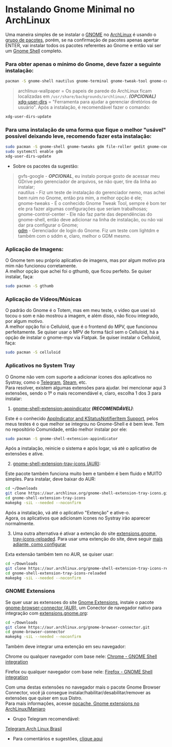 # Instalando Gnome Minimal no ArchLinux

Uma maneira simples de se instalar o [GNOME](https://wiki.archlinux.org/title/GNOME_(Portugu%C3%AAs)) no [ArchLinux](https://wiki.archlinux.org/title/Main_page_(Portugu%C3%AAs)) é usando o [grupo de pacotes](https://wiki.archlinux.org/title/Meta_package_and_package_group_(Portugu%C3%AAs)), porém, se na confirmação de pacotes apenas apertar ENTER, vai instalar todos os pacotes referentes ao Gnome e então vai ser um [Gnome Shell](https://wiki.archlinux.org/title/GNOME_(Portugu%C3%AAs)) completo.  

### Para obter apenas o mínimo do Gnome, deve fazer a seguinte instalação:

```bash
pacman -S gnome-shell nautilus gnome-terminal gnome-tweak-tool gnome-control-center xdg-user-dirs gdm archlinux-wallpaper
```
> archlinux-wallpaper = Os papeis de parede do ArchLinux ficam localizadas em `/usr/share/backgrounds/archlinux/`. ***(OPCIONAL)***  
[xdg-user-dirs](https://wiki.archlinux.org/title/XDG_user_directories_(Portugu%C3%AAs)) = "Ferramenta para ajudar a gerenciar diretórios de usuário". Após a instalação, é recomendável fazer o comando:

```bash
xdg-user-dirs-update
```

### Para uma instalação de uma forma que fique o melhor "usável" possível deixando leve, recomendo fazer esta instalação:

```bash
sudo pacman -S gnome-shell gnome-tweaks gdm file-roller gedit gnome-control-center gnome-system-monitor gnome-terminal gvfs-google nautilus xdg-user-dirs archlinux-wallpaper
sudo systemctl enable gdm
xdg-user-dirs-update
```
* Sobre os pacotes da sugestão:  

> gvfs-google - ***OPCIONAL***, eu instalo porque gosto de acessar meu GDrive pelo gerenciador de arquivos, se não quer, tire da linha ao instalar;  
nautilus - Fiz um teste de instalação do gerenciador nemo, mas achei bem ruim no Gnome, então pra mim, a melhor opção é ele;  
gnome-tweaks - É o conhecido Gnome Tweak Tool, sempre é bom ter ele pra fazer algumas configurações que seriam trabalhosas;  
gnome-control-center - Ele não faz parte das dependências do gnome-shell, então deve adicionar na linha de instalação, ou não vai dar pra configurar o Gnome;  
[gdm](https://wiki.archlinux.org/title/GDM_(Portugu%C3%AAs)) - Gerenciador de login do Gnome. Fiz um teste com lightdm e também com o sddm e, claro, melhor o GDM mesmo.  

### Aplicação de Imagens:  

O Gnome tem seu próprio aplicativo de imagens, mas por algum motivo pra mim não funcionou corretamente.  
A melhor opção que achei foi o gthumb, que ficou perfeito. Se quiser instalar, faça:

```bash
sudo pacman -S gthumb
```

### Aplicação de Vídeos/Músicas

O padrão do Gnome é o Totem, mas em meu teste, o vídeo que usei só tocou o som e não mostrou a imagem, e além disso, não ficou integrado, por algum motivo.  
A melhor opção foi o Celluloid, que é o frontend do MPV, que funcionou perfeitamente. Se quiser usar o MPV de forma fácil sem o Celluloid, há a opção de instalar o gnome-mpv via Flatpak. Se quiser instalar o Celluloid, faça:

```bash
sudo pacman -S celluloid
```
### Aplicativos no System Tray  

O Gnome não vem com suporte a adicionar ícones dos aplicativos no Systray, como o [Telegram](https://archlinux.org/packages/community/x86_64/telegram-desktop/), [Steam](https://archlinux.org/packages/multilib/x86_64/steam/), etc.  
Para resolver, existem algumas extensões para ajudar. Irei mencionar aqui 3 extensões, sendo o 1º o mais recomendável e, claro, escolha 1 dos 3 para instalar:  

1) [gnome-shell-extension-appindicator](https://archlinux.org/packages/community/any/gnome-shell-extension-appindicator/) ***(RECOMENDÁVEL)***:  

Este é o conhecido [AppIndicator and KStatusNotifierItem Support](https://extensions.gnome.org/extension/615/appindicator-support/), pelos meus testes é o que melhor se integrou no Gnome-Shell e é bem leve. Tem no repositório Comunidade, então melhor instalar por ele:

```bash
sudo pacman -S gnome-shell-extension-appindicator
```

Após a instalação, reinicie o sistema e após logar, vá até o aplicativo de extensões e ative.

2) [gnome-shell-extension-tray-icons (AUR)](https://aur.archlinux.org/packages/gnome-shell-extension-tray-icons):  

Este pacote também funciona muito bem e também é bem fluido e MUITO simples. Para instalar, deve baixar do AUR:

```bash
cd ~/Downloads
git clone https://aur.archlinux.org/gnome-shell-extension-tray-icons.git
cd gnome-shell-extension-tray-icons
makepkg -siL --needed --noconfirm
```

Após a instalação, vá até o aplicativo "Extenção" e ative-o.  
Agora, os aplicativos que adicionam ícones no Systray irão aparecer normalmente.

3) Uma outra alternativa é ativar a extenção do site [extensions.gnome, tray-icons-reloaded](https://extensions.gnome.org/extension/2890/tray-icons-reloaded/). Para usar uma extenção do site, deve seguir [mais adiante, como configurar](https://github.com/elppans/doc-linux/edit/main/archlinux_gnome_minimal.md#gnome-extensions)  

Exta extensão também tem no AUR, se quiser usar:

```bash
cd ~/Downloads
git clone https://aur.archlinux.org/gnome-shell-extension-tray-icons-reloaded
cd gnome-shell-extension-tray-icons-reloaded
makepkg -siL --needed --noconfirm
```
### GNOME Extensions

Se quer usar as extensoes do site [Gnome Extensions](https://extensions.gnome.org/), instale o pacote [gnome-browser-connector (AUR)](https://aur.archlinux.org/packages/gnome-browser-connector), um Conector de navegador nativo para integração com [extensions.gnome.org](https://extensions.gnome.org/):

```bash
cd ~/Downloads
git clone https://aur.archlinux.org/gnome-browser-connector.git
cd gnome-browser-connector
makepkg -siL --needed --noconfirm
```
Também deve integrar uma extenção em seu navegador:  

Chrome ou qualquer navegador com base nele: [Chrome - GNOME Shell integration](https://chrome.google.com/webstore/detail/gnome-shell-integration/gphhapmejobijbbhgpjhcjognlahblep)  

Firefox ou qualquer navegador com base nele: [Firefox - GNOME Shell integration](https://addons.mozilla.org/pt-BR/firefox/addon/gnome-shell-integration/)  

Com uma destas extensões no navegador mais o pacote Gnome Browser Connector, você já consegue instalar/habilitar/desabilitar/remover as extensões que quiser em sua Distro.  
Para mais informações, acesse [nocache, Gnome extensions no ArchLinux/Manjaro](https://nocache.org/p/how-to-install-gnome-extensions-on-arch-linux-manjaro)  

* Grupo Telegram recomendável:  

[Telegram Arch Linux Brasil](https://t.me/archlinuxbr)  


* Para comentários e sugestões, [clique aqui](https://github.com/elppans/doc-linux/issues)
